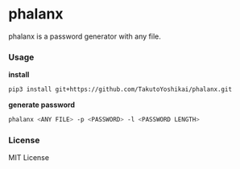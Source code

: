 # phalanx
phalanx is a password generator with any file.

### Usage
**install**
```bash
pip3 install git+https://github.com/TakutoYoshikai/phalanx.git
```

**generate password**
```bash
phalanx <ANY FILE> -p <PASSWORD> -l <PASSWORD LENGTH>
```

### License
MIT License

